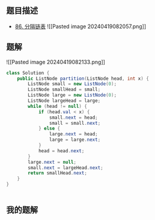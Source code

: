 ## 题目描述

- [86. 分隔链表](https://leetcode.cn/problems/partition-list/)
![[Pasted image 20240419082057.png]]

## 题解

![[Pasted image 20240419082133.png]]

```java
class Solution {
    public ListNode partition(ListNode head, int x) {
        ListNode small = new ListNode(0);
        ListNode smallHead = small;
        ListNode large = new ListNode(0);
        ListNode largeHead = large;
        while (head != null) {
            if (head.val < x) {
                small.next = head;
                small = small.next;
            } else {
                large.next = head;
                large = large.next;
            }
            head = head.next;
        }
        large.next = null;
        small.next = largeHead.next;
        return smallHead.next;
    }
}
 
```


## 我的题解


```java

```